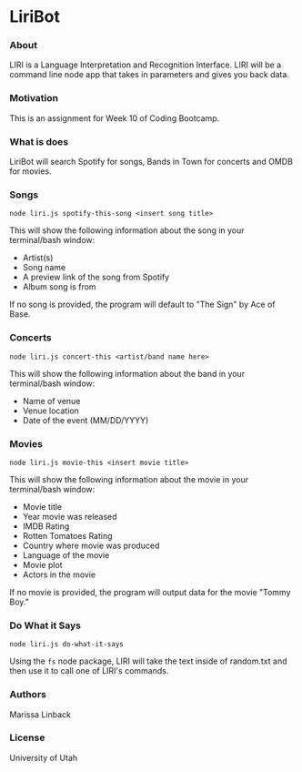 # LiriBot

### About

LIRI is a Language Interpretation and Recognition Interface. LIRI will be a command line node app that takes in parameters and gives you back data.

### Motivation

This is an assignment for Week 10 of Coding Bootcamp.

### What is does

LiriBot will search Spotify for songs, Bands in Town for concerts and OMDB for movies.

### Songs
`node liri.js spotify-this-song <insert song title>`

This will show the following information about the song in your terminal/bash window:
 - Artist(s)
 - Song name
 - A preview link of the song from Spotify
 - Album song is from

 If no song is provided, the program will default to "The Sign" by Ace of Base.

### Concerts
`node liri.js concert-this <artist/band name here>`

This will show the following information about the band in your terminal/bash window:
 - Name of venue
 - Venue location
 - Date of the event (MM/DD/YYYY)

### Movies
`node liri.js movie-this <insert movie title>`

This will show the following information about the movie in your terminal/bash window:
 - Movie title
 - Year movie was released
 - IMDB Rating
 - Rotten Tomatoes Rating
 - Country where movie was produced
 - Language of the movie
 - Movie plot
 - Actors in the movie

 If no movie is provided, the program will output data for the movie "Tommy Boy."

 ### Do What it Says

 `node liri.js do-what-it-says`

 Using the `fs`  node package, LIRI will take the text inside of random.txt and then use it to call one of LIRI's commands.

 ### Authors

 Marissa Linback

 ### License

 University of Utah
